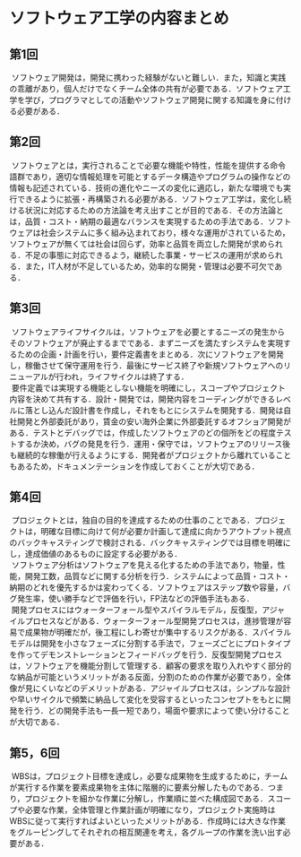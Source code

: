 # ソフトウェア工学の内容まとめ
## 第1回
&nbsp;ソフトウェア開発は，開発に携わった経験がないと難しい．また，知識と実践の乖離があり，個人だけでなくチーム全体の共有が必要である．ソフトウェア工学を学び，プログラマとしての活動やソフトウェア開発に関する知識を身に付ける必要がある．
## 第2回
&nbsp;ソフトウェアとは，実行されることで必要な機能や特性，性能を提供する命令語群であり，適切な情報処理を可能とするデータ構造やプログラムの操作などの情報も記述されている．技術の進化やニーズの変化に適応し，新たな環境でも実行できるように拡張・再構築される必要がある．ソフトウェア工学は，変化し続ける状況に対応するための方法論を考え出すことが目的である．その方法論とは，品質・コスト・納期の最適なバランスを実現するための手法である．ソフトウェアは社会システムに多く組み込まれており，様々な運用がされているため，ソフトウェアが無くては社会は回らず，効率と品質を両立した開発が求められる．不足の事態に対応できるよう，継続した事業・サービスの運用が求められる．また，IT人材が不足しているため，効率的な開発・管理は必要不可欠である．
## 第3回
&nbsp;ソフトウェアライフサイクルは，ソフトウェアを必要とするニーズの発生からそのソフトウェアが廃止するまでである．まずニーズを満たすシステムを実現するための企画・計画を行い，要件定義書をまとめる．次にソフトウェアを開発し，稼働させて保守運用を行う．最後にサービス終了や新規ソフトウェアへのリニューアルが行われ，ライフサイクルは終了する．  
&nbsp;要件定義では実現する機能としない機能を明確にし，スコープやプロジェクト内容を決めて共有する．設計・開発では，開発内容をコーディングができるレベルに落とし込んだ設計書を作成し，それをもとにシステムを開発する．開発は自社開発と外部委託があり，賃金の安い海外企業に外部委託するオフショア開発がある．テストとデバッグでは，作成したソフトウェアのどの個所をどの程度テストするか決め，バグの発見を行う．運用・保守では，ソフトウェアのリリース後も継続的な稼働が行えるようにする．開発者がプロジェクトから離れていることもあるため，ドキュメンテーションを作成しておくことが大切である．
## 第4回
&nbsp;プロジェクトとは，独自の目的を達成するための仕事のことである．プロジェクトは，明確な目標に向けて何が必要か計画して達成に向かうアウトプット視点のバックキャスティングで検討される．バックキャスティングでは目標を明確にし，達成価値のあるものに設定する必要がある．  
&nbsp;ソフトウェア分析はソフトウェアを見える化するための手法であり，物量，性能，開発工数，品質などに関する分析を行う．システムによって品質・コスト・納期のどれを優先するかは変わってくる．ソフトウェアはステップ数や容量，バグ発生率，使い勝手などで評価を行い，FP法などの評価手法もある．  
&nbsp;開発プロセスにはウォーターフォール型やスパイラルモデル，反復型，アジャイルプロセスなどがある．ウォーターフォール型開発プロセスは，進捗管理が容易で成果物が明確だが，後工程にしわ寄せが集中するリスクがある．スパイラルモデルは開発を小さなフェーズに分割する手法で，フェーズごとにプロトタイプを作ってデモンストレーションとフィードバッグを行う．反復型開発プロセスは，ソフトウェアを機能分割して管理する．顧客の要求を取り入れやすく部分的な納品が可能というメリットがある反面，分割のための作業が必要であり，全体像が見にくいなどのデメリットがある．アジャイルプロセスは，シンプルな設計や早いサイクルで頻繁に納品して変化を受容するといったコンセプトをもとに開発を行う．どの開発手法も一長一短であり，場面や要求によって使い分けることが大切である．
## 第5，6回
&nbsp;WBSは，プロジェクト目標を達成し，必要な成果物を生成するために，チームが実行する作業を要素成果物を主体に階層的に要素分解したものである．つまり，プロジェクトを細かな作業に分解し，作業順に並べた構成図である．スコープや必要な作業，全体管理と作業計画が明確になり，プロジェクト実施時はWBSに従って実行すればよいといったメリットがある．作成時には大きな作業をグルーピングしてそれぞれの相互関連を考え，各グループの作業を洗い出す必要がある．
